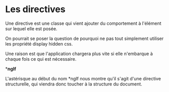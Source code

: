 # Les directives

Une directive est une classe qui vient ajouter du comportement à l'élément sur lequel elle est posée. 

On pourrait se poser la question de pourquoi ne pas tout simplement utiliser les propriété display hidden css. 

Une raison est que l'application chargera plus vite si elle n'embarque à chaque fois ce qui est nécessaire. 

***ngIf**

L'astérisque au début du nom  *ngIf  nous montre qu'il s'agit d'une directive structurelle, qui viendra donc toucher à la structure du document.


